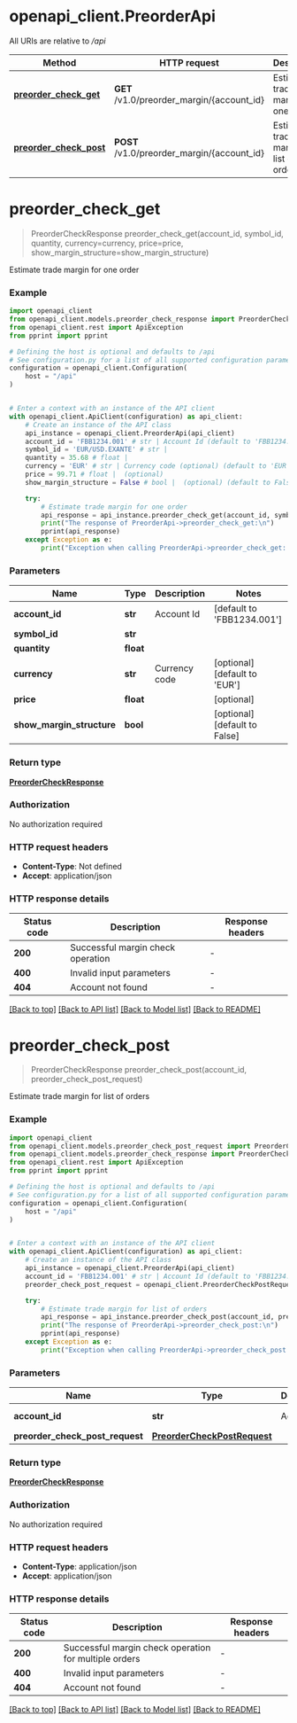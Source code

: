 # openapi_client.PreorderApi

All URIs are relative to */api*

Method | HTTP request | Description
------------- | ------------- | -------------
[**preorder_check_get**](PreorderApi.md#preorder_check_get) | **GET** /v1.0/preorder_margin/{account_id} | Estimate trade margin for one order
[**preorder_check_post**](PreorderApi.md#preorder_check_post) | **POST** /v1.0/preorder_margin/{account_id} | Estimate trade margin for list of orders


# **preorder_check_get**
> PreorderCheckResponse preorder_check_get(account_id, symbol_id, quantity, currency=currency, price=price, show_margin_structure=show_margin_structure)

Estimate trade margin for one order

### Example


```python
import openapi_client
from openapi_client.models.preorder_check_response import PreorderCheckResponse
from openapi_client.rest import ApiException
from pprint import pprint

# Defining the host is optional and defaults to /api
# See configuration.py for a list of all supported configuration parameters.
configuration = openapi_client.Configuration(
    host = "/api"
)


# Enter a context with an instance of the API client
with openapi_client.ApiClient(configuration) as api_client:
    # Create an instance of the API class
    api_instance = openapi_client.PreorderApi(api_client)
    account_id = 'FBB1234.001' # str | Account Id (default to 'FBB1234.001')
    symbol_id = 'EUR/USD.EXANTE' # str | 
    quantity = 35.68 # float | 
    currency = 'EUR' # str | Currency code (optional) (default to 'EUR')
    price = 99.71 # float |  (optional)
    show_margin_structure = False # bool |  (optional) (default to False)

    try:
        # Estimate trade margin for one order
        api_response = api_instance.preorder_check_get(account_id, symbol_id, quantity, currency=currency, price=price, show_margin_structure=show_margin_structure)
        print("The response of PreorderApi->preorder_check_get:\n")
        pprint(api_response)
    except Exception as e:
        print("Exception when calling PreorderApi->preorder_check_get: %s\n" % e)
```



### Parameters


Name | Type | Description  | Notes
------------- | ------------- | ------------- | -------------
 **account_id** | **str**| Account Id | [default to &#39;FBB1234.001&#39;]
 **symbol_id** | **str**|  | 
 **quantity** | **float**|  | 
 **currency** | **str**| Currency code | [optional] [default to &#39;EUR&#39;]
 **price** | **float**|  | [optional] 
 **show_margin_structure** | **bool**|  | [optional] [default to False]

### Return type

[**PreorderCheckResponse**](PreorderCheckResponse.md)

### Authorization

No authorization required

### HTTP request headers

 - **Content-Type**: Not defined
 - **Accept**: application/json

### HTTP response details

| Status code | Description | Response headers |
|-------------|-------------|------------------|
**200** | Successful margin check operation |  -  |
**400** | Invalid input parameters |  -  |
**404** | Account not found |  -  |

[[Back to top]](#) [[Back to API list]](../README.md#documentation-for-api-endpoints) [[Back to Model list]](../README.md#documentation-for-models) [[Back to README]](../README.md)

# **preorder_check_post**
> PreorderCheckResponse preorder_check_post(account_id, preorder_check_post_request)

Estimate trade margin for list of orders

### Example


```python
import openapi_client
from openapi_client.models.preorder_check_post_request import PreorderCheckPostRequest
from openapi_client.models.preorder_check_response import PreorderCheckResponse
from openapi_client.rest import ApiException
from pprint import pprint

# Defining the host is optional and defaults to /api
# See configuration.py for a list of all supported configuration parameters.
configuration = openapi_client.Configuration(
    host = "/api"
)


# Enter a context with an instance of the API client
with openapi_client.ApiClient(configuration) as api_client:
    # Create an instance of the API class
    api_instance = openapi_client.PreorderApi(api_client)
    account_id = 'FBB1234.001' # str | Account Id (default to 'FBB1234.001')
    preorder_check_post_request = openapi_client.PreorderCheckPostRequest() # PreorderCheckPostRequest | 

    try:
        # Estimate trade margin for list of orders
        api_response = api_instance.preorder_check_post(account_id, preorder_check_post_request)
        print("The response of PreorderApi->preorder_check_post:\n")
        pprint(api_response)
    except Exception as e:
        print("Exception when calling PreorderApi->preorder_check_post: %s\n" % e)
```



### Parameters


Name | Type | Description  | Notes
------------- | ------------- | ------------- | -------------
 **account_id** | **str**| Account Id | [default to &#39;FBB1234.001&#39;]
 **preorder_check_post_request** | [**PreorderCheckPostRequest**](PreorderCheckPostRequest.md)|  | 

### Return type

[**PreorderCheckResponse**](PreorderCheckResponse.md)

### Authorization

No authorization required

### HTTP request headers

 - **Content-Type**: application/json
 - **Accept**: application/json

### HTTP response details

| Status code | Description | Response headers |
|-------------|-------------|------------------|
**200** | Successful margin check operation for multiple orders |  -  |
**400** | Invalid input parameters |  -  |
**404** | Account not found |  -  |

[[Back to top]](#) [[Back to API list]](../README.md#documentation-for-api-endpoints) [[Back to Model list]](../README.md#documentation-for-models) [[Back to README]](../README.md)

